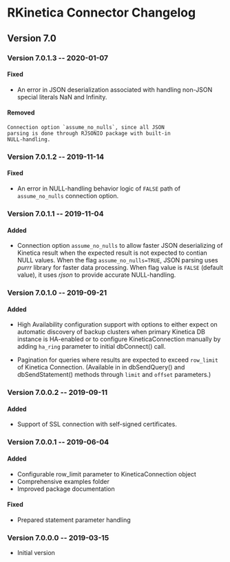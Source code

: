 # RKinetica Connector Changelog

## Version 7.0

### Version 7.0.1.3 -- 2020-01-07

#### Fixed

-   An error in JSON deserialization associated with
    handling non-JSON special literals NaN and Infinity.

#### Removed

    Connection option `assume_no_nulls`, since all JSON
    parsing is done through RJSONIO package with built-in
    NULL-handling.

### Version 7.0.1.2 -- 2019-11-14

#### Fixed

-   An error in NULL-handling behavior logic of `FALSE` path
    of `assume_no_nulls` connection option.

### Version 7.0.1.1 -- 2019-11-04

#### Added

-   Connection option `assume_no_nulls` to allow faster
    JSON deserializing of Kinetica result when the expected
    result is not expected to contian NULL values. When the
    flag `assume_no_nulls=TRUE`, JSON parsing uses *purrr*
    library for faster data processing. When flag value is
    `FALSE` (default value), it uses *rjson* to provide
    accurate NULL-handling.

### Version 7.0.1.0 -- 2019-09-21

#### Added

-   High Availability configuration support with options to
    either expect on automatic discovery of backup clusters
    when primary Kinetica DB instance is HA-enabled or to
    configure KineticaConnection manually by adding `ha_ring`
    parameter to initial dbConnect() call.

-   Pagination for queries where results are expected to exceed
    `row_limit` of Kinetica Connection. (Available in
    in dbSendQuery() and dbSendStatement() methods through
    `limit` and `offset` parameters.)

### Version 7.0.0.2 -- 2019-09-11

#### Added

-   Support of SSL connection with self-signed certificates.

### Version 7.0.0.1 -- 2019-06-04

#### Added

-   Configurable row_limit parameter to KineticaConnection object
-   Comprehensive examples folder
-   Improved package documentation

#### Fixed

-   Prepared statement parameter handling

### Version 7.0.0.0 -- 2019-03-15

-   Initial version
